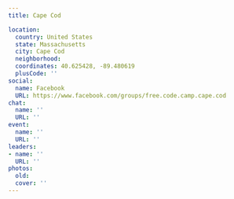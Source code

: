 ```yaml
---
title: Cape Cod

location:
  country: United States
  state: Massachusetts
  city: Cape Cod
  neighborhood: 
  coordinates: 40.625428, -89.480619
  plusCode: ''
social:
  name: Facebook
  URL: https://www.facebook.com/groups/free.code.camp.cape.cod
chat:
  name: ''
  URL: ''
event:
  name: ''
  URL: ''
leaders:
- name: ''
  URL: ''
photos:
  old: 
  cover: ''
---
```

